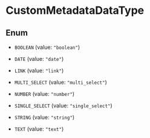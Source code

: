 

# CustomMetadataDataType

## Enum


* `BOOLEAN` (value: `"boolean"`)

* `DATE` (value: `"date"`)

* `LINK` (value: `"link"`)

* `MULTI_SELECT` (value: `"multi_select"`)

* `NUMBER` (value: `"number"`)

* `SINGLE_SELECT` (value: `"single_select"`)

* `STRING` (value: `"string"`)

* `TEXT` (value: `"text"`)



